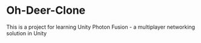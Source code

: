 # Oh-Deer-Clone
This is a project for learning Unity Photon Fusion - a multiplayer networking solution in Unity
